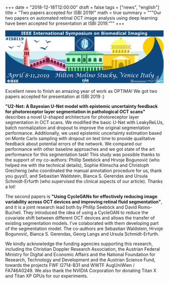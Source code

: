 +++
date = "2018-12-18T12:00:00"
draft = false
tags = ["news", "english"]
title = "Two papers accepted for ISBI 2019!"
math = true
summary = """Our two papers on automated retinal OCT image analysis using deep learning have been accepted for presentation at ISBI 2019."""
+++

![](/img/headers/ISBI_2019_banner_web-960.jpg)

Excellent news to finish an amazing year of work as OPTIMA! We got two papers accepted for presentation at ISBI 2019 :)

**"U2-Net: A Bayesian U-Net model with epistemic uncertainty feedback for photoreceptor layer segmentation in pathological OCT scans"** describes a novel U-shaped architecture for photoreceptor layer segmentation in OCT scans. We modified the basic U-Net with LeakyReLUs, batch normalization and dropout to improve the original segmentation performance. Additionally, we used epistemic uncertainty estimation based on Monte Carlo sampling with dropout on test time to provide qualitative feedback about potential errors of the network. We compared our performance with other baseline approaches and we got state of the art performance for this segmentation task! This study was possible thanks to the support of my co-authors: Phillip Seeböck and Hrvoje Bogunović (who helped me with the technical details), Sophie Klimscha and Christoph Grechenig (who coordinated the manual annotation procedure for us, thank you guys!), and Sebastian Waldstein, Bianca S. Gerendas and Ursula Schmidt-Erfurth (who supervised the clinical aspects of our article). Thanks a lot!

The second papers is **"Using CycleGANs for effectively reducing image variability across OCT devices and improving retinal fluid segmentation"**, and it is a joint research lead both by Phillip Seeböck and David Romo-Bucheli. They introduced the idea of using a CycleGAN to reduce the covariate shift between different OCT devices and allows the transfer of existing segmentation models. I've colaborated with them developing part of the segmentation model. The co-authors are Sebastian Waldstein, Hrvoje Bogunović, Bianca S. Gerendas, Georg Langs and Ursula Schmidt-Erfurth.

We kindly acknowledge the funding agencies supporting this research, including the Christian Doppler Research Association, the Austrian Federal Ministry for Digital and Economic Affairs and the National Foundation for Research, Technology and Development and the Austrian Science Fund, towards the projects FWF I2714-B31 and WWTF AugUniWien / FA746A0249. We also thank the NVIDIA Corporation for donating Titan X and Titan XP GPUs for our experiments.